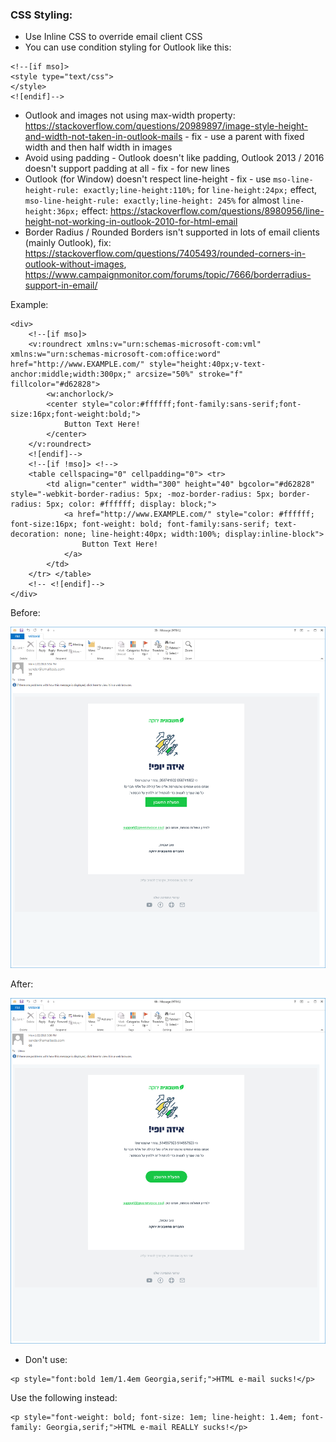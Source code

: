 ### CSS Styling:
- Use Inline CSS to override email client CSS
- You can use condition styling for Outlook like this:
```
<!--[if mso]>
<style type="text/css">
</style>
<![endif]-->
```
- Outlook and images not using max-width property: <https://stackoverflow.com/questions/20989897/image-style-height-and-width-not-taken-in-outlook-mails> - fix - use a parent with fixed width and then half width in images
- Avoid using padding - Outlook doesn't like padding, Outlook 2013 / 2016 doesn't support padding at all - fix - for new lines 
- Outlook (for Window) doesn't respect line-height - fix - use `mso-line-height-rule: exactly;line-height:110%;` for `line-height:24px;` effect, `mso-line-height-rule: exactly;line-height: 245%` for almost `line-height:36px;` effect: https://stackoverflow.com/questions/8980956/line-height-not-working-in-outlook-2010-for-html-email
- Border Radius / Rounded Borders isn't supported in lots of email clients (mainly Outlook), fix: https://stackoverflow.com/questions/7405493/rounded-corners-in-outlook-without-images,
https://www.campaignmonitor.com/forums/topic/7666/borderradius-support-in-email/

Example:
```
<div>
    <!--[if mso]>
    <v:roundrect xmlns:v="urn:schemas-microsoft-com:vml" xmlns:w="urn:schemas-microsoft-com:office:word" href="http://www.EXAMPLE.com/" style="height:40px;v-text-anchor:middle;width:300px;" arcsize="50%" stroke="f" fillcolor="#d62828">
        <w:anchorlock/>
        <center style="color:#ffffff;font-family:sans-serif;font-size:16px;font-weight:bold;">
            Button Text Here!
        </center>
    </v:roundrect>
    <![endif]-->
    <!--[if !mso]> <!-->
    <table cellspacing="0" cellpadding="0"> <tr>
        <td align="center" width="300" height="40" bgcolor="#d62828" style="-webkit-border-radius: 5px; -moz-border-radius: 5px; border-radius: 5px; color: #ffffff; display: block;">
            <a href="http://www.EXAMPLE.com/" style="color: #ffffff; font-size:16px; font-weight: bold; font-family:sans-serif; text-decoration: none; line-height:40px; width:100%; display:inline-block">
                Button Text Here!
            </a>
        </td>
    </tr> </table>
    <!-- <![endif]-->
</div>
```

Before:

![Image](https://github.com/dinbrca/email-templating-guide/raw/master/ol2013-vertical-allowed-1366%20(3).png)

After:

![Image](https://github.com/dinbrca/email-templating-guide/raw/master/ol2013-vertical-allowed-1366%20(2).png)

- Don't use:
```
<p style="font:bold 1em/1.4em Georgia,serif;">HTML e-mail sucks!</p>
```
Use the following instead:
```
<p style="font-weight: bold; font-size: 1em; line-height: 1.4em; font-family: Georgia,serif;">HTML e-mail REALLY sucks!</p>
```